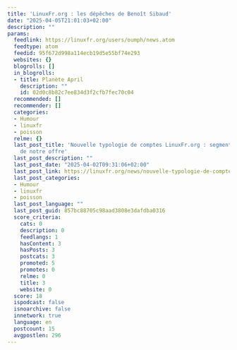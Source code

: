```yaml
---
title: 'LinuxFr.org : les dépêches de Benoît Sibaud'
date: "2025-04-05T21:01:03+02:00"
description: ""
params:
  feedlink: https://linuxfr.org/users/oumph/news.atom
  feedtype: atom
  feedid: 95f672d998a114ecb19d5e55bf74e293
  websites: {}
  blogrolls: []
  in_blogrolls:
  - title: Planète April
    description: ""
    id: 02d0c8b82c7ee834d3f2cfb7fec70c04
  recommended: []
  recommender: []
  categories:
  - Humour
  - linuxfr
  - poisson
  relme: {}
  last_post_title: 'Nouvelle typologie de comptes LinuxFr.org : segmentation et enrichissement
    de notre offre'
  last_post_description: ""
  last_post_date: "2025-04-02T09:31:06+02:00"
  last_post_link: https://linuxfr.org/news/nouvelle-typologie-de-comptes-linuxfr-org-segmentation-et-enrichissement-de-notre-offre
  last_post_categories:
  - Humour
  - linuxfr
  - poisson
  last_post_language: ""
  last_post_guid: 857bc88705c98aad3808e3dafdba0316
  score_criteria:
    cats: 0
    description: 0
    feedlangs: 1
    hasContent: 3
    hasPosts: 3
    postcats: 3
    promoted: 5
    promotes: 0
    relme: 0
    title: 3
    website: 0
  score: 18
  ispodcast: false
  isnoarchive: false
  innetwork: true
  language: en
  postcount: 15
  avgpostlen: 296
---
```

